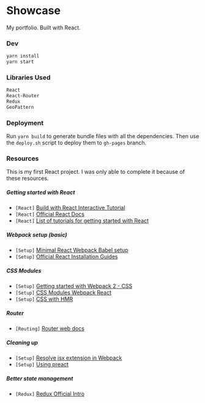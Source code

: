# Showcase

My portfolio. Built with React.

### Dev

```sh
yarn install
yarn start
```

### Libraries Used

```sh
React
React-Router
Redux
GeoPattern
```

### Deployment

Run `yarn build` to generate bundle files with all the dependencies. 
Then use the `deploy.sh` script to deploy them to `gh-pages` branch.


### Resources

This is my first React project. I was only able to complete it because of these resources.

##### Getting started with React

* `[React]` [Build with React Interactive Tutorial](http://buildwithreact.com/tutorial)
* `[React]` [Official React Docs](https://facebook.github.io/react/docs/hello-world.html)
* `[React]` [List of tutorials for getting started with React](http://andrewhfarmer.com/getting-started-tutorials/)

##### Webpack setup (basic)

* `[Setup]` [Minimal React Webpack Babel setup](https://www.robinwieruch.de/minimal-react-webpack-babel-setup/)
* `[Setup]` [Official React Installation Guides](https://facebook.github.io/react/docs/installation.html)

##### CSS Modules

* `[Setup]` [Getting started with Webpack 2 - CSS](https://blog.madewithenvy.com/getting-started-with-webpack-2-ed2b86c68783)
* `[Setup]` [CSS Modules Webpack React](https://javascriptplayground.com/blog/2016/07/css-modules-webpack-react/)
* `[Setup]` [CSS with HMR](https://github.com/webpack-contrib/extract-text-webpack-plugin/issues/30)

##### Router

* `[Routing]` [Router web docs](https://reacttraining.com/react-router/web/guides/quick-start)

##### Cleaning up

* `[Setup]` [Resolve jsx extension in Webpack](https://stackoverflow.com/questions/34678314/)
* `[Setup]` [Using preact](https://preactjs.com/guide/switching-to-preact)

##### Better state management

* `[Redux]` [Redux Official Intro](http://redux.js.org/)

